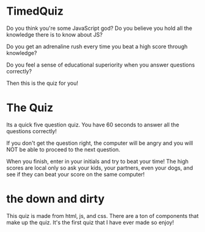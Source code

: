 # TimedQuiz
Do you think you're some JavaScript god? Do you believe you hold all the knowledge there is to know about JS?

Do you get an adrenaline rush every time you beat a high score through knowledge?

Do you feel a sense of educational superiority when you answer questions correctly?

Then this is the quiz for you!

# The Quiz
Its a quick five question quiz. You have 60 seconds to answer all the questions correctly!

If you don't get the question right, the computer will be angry and you will NOT be able to proceed to the next question.

When you finish, enter in your initials and try to beat your time! The high scores are local only so ask your kids, your partners, even your dogs, and see if they can beat your score on the same computer!

# the down and dirty
This quiz is made from html, js, and css. There are a ton of components that make up the quiz. It's the first quiz that I have ever made so enjoy!